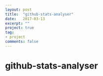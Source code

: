```yaml
---
layout: post
title:  "github-stats-analyser"
date:   2017-03-13
excerpt: ""
project: true
tag:
- project
comments: false
---
```

# github-stats-analyser